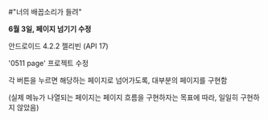 #"너의 배꼽소리가 들려"

**6월 3일, 페이지 넘기기 수정**

안드로이드 4.2.2 젤리빈 (API 17)

'0511 page'  프로젝트 수정

각 버튼을 누르면 해당하는 페이지로 넘어가도록, 대부분의 페이지를 구현함

(실제 메뉴가 나열되는 페이지는 페이지 흐름을 구현하자는 목표에 따라, 일일히 구현하지 않았음)
